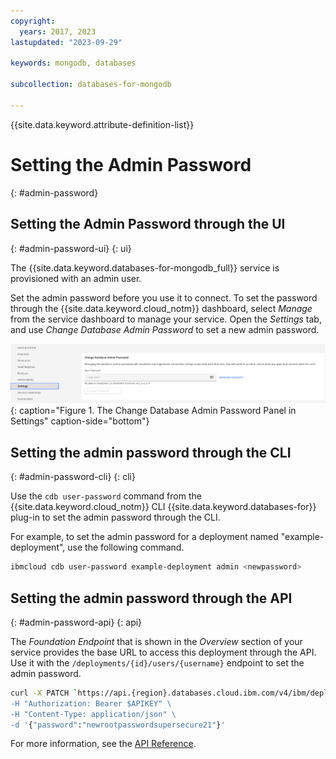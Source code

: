 ```yaml
---
copyright:
  years: 2017, 2023
lastupdated: "2023-09-29"

keywords: mongodb, databases

subcollection: databases-for-mongodb

---
```


{{site.data.keyword.attribute-definition-list}}

# Setting the Admin Password
{: #admin-password}

## Setting the Admin Password through the UI
{: #admin-password-ui}
{: ui}

The {{site.data.keyword.databases-for-mongodb_full}} service is provisioned with an admin user.

Set the admin password before you use it to connect. To set the password through the {{site.data.keyword.cloud_notm}} dashboard, select _Manage_ from the service dashboard to manage your service. Open the _Settings_ tab, and use _Change Database Admin Password_ to set a new admin password.

![Change Database Admin Password in Settings](images/settings-admin-password.png){: caption="Figure 1. The Change Database Admin Password Panel in Settings" caption-side="bottom"}

## Setting the admin password through the CLI
{: #admin-password-cli}
{: cli}

Use the `cdb user-password` command from the {{site.data.keyword.cloud_notm}} CLI {{site.data.keyword.databases-for}} plug-in to set the admin password through the CLI.

For example, to set the admin password for a deployment named "example-deployment", use the following command.
```sh
ibmcloud cdb user-password example-deployment admin <newpassword>
```

## Setting the admin password through the API
{: #admin-password-api}
{: api}

The _Foundation Endpoint_ that is shown in the _Overview_ section of your service provides the base URL to access this deployment through the API. Use it with the `/deployments/{id}/users/{username}` endpoint to set the admin password.
```sh
curl -X PATCH `https://api.{region}.databases.cloud.ibm.com/v4/ibm/deployments/{id}/users/admin' \
-H "Authorization: Bearer $APIKEY" \
-H "Content-Type: application/json" \
-d '{"password":"newrootpasswordsupersecure21"}'
```

For more information, see the [API Reference](https://{DomainName}/apidocs/cloud-databases-api#set-database-level-user-s-password).
